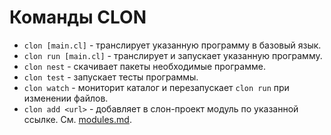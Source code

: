 # Команды CLON

* `clon [main.cl]` - транслирует указанную программу в базовый язык.
* `clon run [main.cl]` - транслирует и запускает указанную программу.
* `clon nest` - скачивает пакеты необходимые программе.
* `clon test` - запускает тесты программы.
* `clon watch` - мониторит каталог и перезапускает `clon run` при изменении файлов.
* `clon add <url>` - добавляет в слон-проект модуль по указанной ссылке. См. [modules.md](modules.md).
